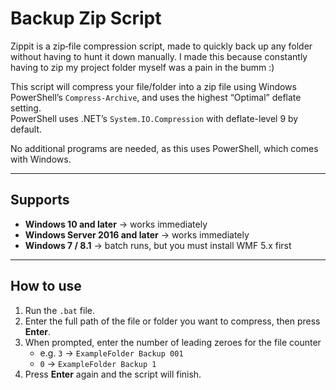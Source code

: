 # Backup Zip Script

Zippit is a zip‑file compression script, made to quickly back up any folder without having to hunt it down manually.
I made this because constantly having to zip my project folder myself was a pain in the bumm :)

This script will compress your file/folder into a zip file using Windows PowerShell’s `Compress-Archive`, and uses the highest “Optimal” deflate setting.  
PowerShell uses .NET’s `System.IO.Compression` with deflate-level 9 by default.

No additional programs are needed, as this uses PowerShell, which comes with Windows.

---

## Supports

- **Windows 10 and later** → works immediately  
- **Windows Server 2016 and later** → works immediately  
- **Windows 7 / 8.1** → batch runs, but you must install WMF 5.x first

---

## How to use

1. Run the `.bat` file.  
2. Enter the full path of the file or folder you want to compress, then press **Enter**.  
3. When prompted, enter the number of leading zeroes for the file counter  
   - e.g. `3` → `ExampleFolder Backup 001`  
   - `0` → `ExampleFolder Backup 1`  
4. Press **Enter** again and the script will finish.

